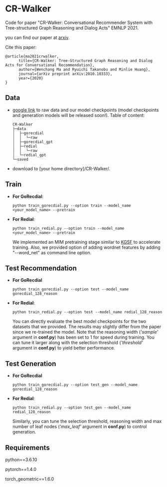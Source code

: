 # CR-Walker

Code for paper "CR-Walker: Conversational Recommender System with Tree-structured Graph Reasoning and Dialog Acts" EMNLP 2021.

you can find our paper at [arxiv](https://arxiv.org/abs/2010.10333).

Cite this paper:

```
@article{ma2021crwalker,
      title={CR-Walker: Tree-Structured Graph Reasoning and Dialog Acts for Conversational Recommendation}, 
      author={Wenchang Ma and Ryuichi Takanobu and Minlie Huang},
      journal={arXiv preprint arXiv:2010.10333},
      year={2020}
}
```



## Data

- [google link](https://drive.google.com/drive/folders/1Jg65ibsj_2tybZyCQnGD7y9a80FlCX61?usp=sharing) to raw data and our model checkpoints (model checkpoints and generation models will be released soon!). Table of content: 

  ```
  CR-Walker
  ├─data
  │  ├─gorecdial
  │  │  └─raw
  │  ├─gorecdial_gpt
  │  ├─redial
  │  │  └─raw
  │  └─redial_gpt
  └─saved
  ```

- download to [your home directory]/CR-Walker/.

## Train

- **For GoRecdial**: 

  ```
  python train_gorecdial.py --option train --model_name <your_model_name> --pretrain
  ```

- **For Redial**: 

  ```
  python train_redial.py --option train --model_name <your_model_name> --pretrain 
  ```

  We implemented an MIM pretraining stage similar to [KGSF](https://arxiv.org/abs/2007.04032) to accelerate training. Also, we provided option of adding wordnet features by adding "--word_net" as command line option.


## Test Recommendation

- **For GoRecdial**

  ```
  python train_gorecdial.py --option test --model_name gorecdial_128_reason
  ```

- **For Redial**:  

  ```
  python train_redial.py --option test --model_name redial_128_reason
  ```

  You can directly evaluate the best model checkpoints for the two datasets that we provided. The results may slightly differ from the paper since we re-trained the model. Note that the reasoning width (*'sample'* argument in **conf.py**) has been set to 1 for speed during training. You can tune it larger along with the selection threshold (*'threshold'* argument in **conf.py**) to yield better performance.


## Test Generation

- **For GoRecdial**

  ```
  python train_gorecdial.py --option test_gen --model_name gorecdial_128_reason
  ```

- **For Redial**:  

  ```
  python train_redial.py --option test_gen --model_name redial_128_reason
  ```

  Similarly, you can tune the selection threshold, reasoning width and max number of leaf nodes (*'max_leaf'* argument in **conf.py**) to control generation. 


## Requirements

python==3.6.10

pytorch==1.4.0

torch_geometric==1.6.0
